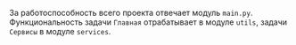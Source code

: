 За работоспособность всего проекта отвечает модуль `main.py`. Функциональность задачи `Главная` отрабатывает в модуле
`utils`, задачи `Сервисы` в модуле `services`. 